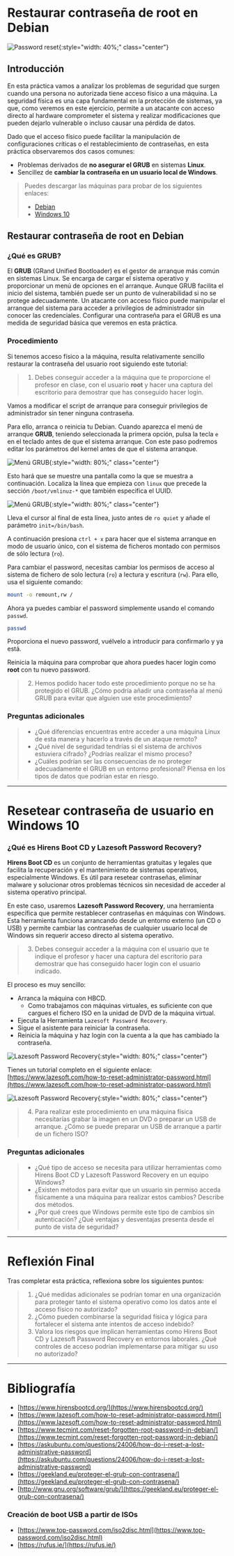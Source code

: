 
<!--
Esta práctica se debe acompañar de dos máquinas virtuales:

Una debian 10 con un password en root seguro
Una con Windows 10 con un usuario que sea administrador seguro
 * En mi caso el usuario es fperez

En cada página se pondrá un fondo de pantalla distinto en los usuarios objetivo para asegurar que el reseteo de password ha sido realizado satisfactoriamente. 

PWD máquinas: gatoperro1
-->

# Restaurar contraseña de root en Debian

![Password reset](../img/resetPass/rst_passwd.png){:style="width: 40%;" class="center"}

## Introducción

En esta práctica vamos a analizar los problemas de seguridad que surgen cuando una persona no autorizada tiene acceso físico a una máquina. La seguridad física es una capa fundamental en la protección de sistemas, ya que, como veremos en este ejercicio, permite a un atacante con acceso directo al hardware comprometer el sistema y realizar modificaciones que pueden dejarlo vulnerable o incluso causar una pérdida de datos.

Dado que el acceso físico puede facilitar la manipulación de configuraciones críticas o el restablecimiento de contraseñas, en esta práctica observaremos dos casos comunes:
  
* Problemas derivados de **no asegurar el GRUB** en sistemas **Linux**.
* Sencillez de **cambiar la contraseña en un usuario local de Windows**.

> Puedes descargar las máquinas para probar de los siguientes enlaces:
> 
> - [Debian](https://drive.google.com/file/d/1Ug51cI5QU_JRXc5AYDtzopPzgialnQ-m/view?usp=drive_link)
> - [Windows 10](https://drive.google.com/file/d/154_79tj0vYpHCziFwr08BgwjeX9F2V1R/view?usp=sharing)

## Restaurar contraseña de root en Debian

### ¿Qué es GRUB?

El **GRUB** (GRand Unified Bootloader) es el gestor de arranque más común en sistemas Linux. Se encarga de cargar el sistema operativo y proporcionar un menú de opciones en el arranque. Aunque GRUB facilita el inicio del sistema, también puede ser un punto de vulnerabilidad si no se protege adecuadamente. Un atacante con acceso físico puede manipular el arranque del sistema para acceder a privilegios de administrador sin conocer las credenciales. Configurar una contraseña para el GRUB es una medida de seguridad básica que veremos en esta práctica.

### Procedimiento

Si tenemos acceso físico a la máquina, resulta relativamente sencillo restaurar la contraseña del usuario root siguiendo este tutorial:

> 1) Debes conseguir acceder a la máquina que te proporcione el profesor en clase, con el usuario **root** y hacer una captura del escritorio para demostrar que has conseguido hacer login.

Vamos a modificar el script de arranque para conseguir privilegios de administrador sin tener ninguna contraseña.

Para ello, arranca o reinicia tu Debian. Cuando aparezca el menú de arranque **GRUB**, teniendo seleccionada la primera opción, pulsa la tecla `e` en el teclado antes de que el sistema arranque. Con este paso podremos editar los parámetros del kernel antes de que el sistema arranque.

![Menú GRUB](../img/resetPass/deb10_grub.jpg){:style="width: 80%;" class="center"}

Esto hará que se muestre una pantalla como la que se muestra a continuación. Localiza la línea que empieza con `linux` que precede la sección `/boot/vmlinuz-*` que también especifica el UUID.

![Menú GRUB](../img/resetPass/deb10_grup_kernel_params.jpg){:style="width: 80%;" class="center"}

Lleva el cursor al final de esta línea, justo antes de `ro quiet` y añade el parámetro `init=/bin/bash`.

A continuación presiona `ctrl + x` para hacer que el sistema arranque en modo de usuario único, con el sistema de ficheros montado con permisos de sólo lectura (`ro`).

Para cambiar el password, necesitas cambiar los permisos de acceso al sistema de fichero de solo lectura (`ro`) a lectura y escritura (`rw`). Para ello, usa el siguiente comando:

```sh
mount -o remount,rw /
```

Ahora ya puedes cambiar el password simplemente usando el comando `passwd`.

```sh
passwd
```

Proporciona el nuevo password, vuélvelo a introducir para confirmarlo y ya está.

Reinicia la máquina para comprobar que ahora puedes hacer login como **root** con tu nuevo password.

> 2) Hemos podido hacer todo este procedimiento porque no se ha protegido el GRUB. ¿Cómo podría añadir una contraseña al menú GRUB para evitar que alguien use este procedimiento?

### Preguntas adicionales

> - ¿Qué diferencias encuentras entre acceder a una máquina Linux de esta manera y hacerlo a través de un ataque remoto?
> - ¿Qué nivel de seguridad tendrías si el sistema de archivos estuviera cifrado? ¿Podrías realizar el mismo proceso?
> - ¿Cuáles podrían ser las consecuencias de no proteger adecuadamente el GRUB en un entorno profesional? Piensa en los tipos de datos que podrían estar en riesgo.

---

# Resetear contraseña de usuario en Windows 10

### ¿Qué es Hirens Boot CD y Lazesoft Password Recovery?

**Hirens Boot CD** es un conjunto de herramientas gratuitas y legales que facilita la recuperación y el mantenimiento de sistemas operativos, especialmente Windows. Es útil para resetear contraseñas, eliminar malware y solucionar otros problemas técnicos sin necesidad de acceder al sistema operativo principal.

En este caso, usaremos **Lazesoft Password Recovery**, una herramienta específica que permite restablecer contraseñas en máquinas con Windows. Esta herramienta funciona arrancando desde un entorno externo (un CD o USB) y permite cambiar las contraseñas de cualquier usuario local de Windows sin requerir acceso directo al sistema operativo.

> 3) Debes conseguir acceder a la máquina con el usuario que te indique el profesor y hacer una captura del escritorio para demostrar que has conseguido hacer login con el usuario indicado.

El proceso es muy sencillo:

* Arranca la máquina con HBCD.
  * Como trabajamos con máquinas virtuales, es suficiente con que cargues el fichero ISO en la unidad de DVD de la máquina virtual. 
* Ejecuta la Herramienta `Lazesoft Password Recovery`.
* Sigue el asistente para reiniciar la contraseña.
* Reinicia la máquina y haz login con la cuenta a la que has cambiado la contraseña.

![Lazesoft Password Recovery](../img/resetPass/HBCD_lacesoft.png){:style="width: 80%;" class="center"}

Tienes un tutorial completo en el siguiente enlace: [https://www.lazesoft.com/how-to-reset-administrator-password.html](https://www.lazesoft.com/how-to-reset-administrator-password.html)

![Lazesoft Password Recovery](../img/resetPass/HBCD_user_reset.png){:style="width: 80%;" class="center"}

> 4) Para realizar este procedimiento en una máquina física necesitarías grabar la imagen en un DVD o preparar un USB de arranque. ¿Cómo se puede preparar un USB de arranque a partir de un fichero ISO?

### Preguntas adicionales

> - ¿Qué tipo de acceso se necesita para utilizar herramientas como Hirens Boot CD y Lazesoft Password Recovery en un equipo Windows?
> - ¿Existen métodos para evitar que un usuario sin permiso acceda físicamente a una máquina para realizar estos cambios? Describe dos métodos.
> - ¿Por qué crees que Windows permite este tipo de cambios sin autenticación? ¿Qué ventajas y desventajas presenta desde el punto de vista de seguridad?

---

# Reflexión Final

Tras completar esta práctica, reflexiona sobre los siguientes puntos:

> 1. ¿Qué medidas adicionales se podrían tomar en una organización para proteger tanto el sistema operativo como los datos ante el acceso físico no autorizado?
> 2. ¿Cómo pueden combinarse la seguridad física y lógica para fortalecer el sistema ante intentos de acceso indebido?
> 3. Valora los riesgos que implican herramientas como Hirens Boot CD y Lazesoft Password Recovery en entornos laborales. ¿Qué controles de acceso podrían implementarse para mitigar su uso no autorizado?

---

# Bibliografía

- [https://www.hirensbootcd.org/](https://www.hirensbootcd.org/)
- [https://www.lazesoft.com/how-to-reset-administrator-password.html](https://www.lazesoft.com/how-to-reset-administrator-password.html)
- [https://www.tecmint.com/reset-forgotten-root-password-in-debian/](https://www.tecmint.com/reset-forgotten-root-password-in-debian/)
- [https://askubuntu.com/questions/24006/how-do-i-reset-a-lost-administrative-password](https://askubuntu.com/questions/24006/how-do-i-reset-a-lost-administrative-password)
- [https://geekland.eu/proteger-el-grub-con-contrasena/](https://geekland.eu/proteger-el-grub-con-contrasena/)
- [http://www.gnu.org/software/grub/](https://geekland.eu/proteger-el-grub-con-contrasena/)

### Creación de boot USB a partir de ISOs

- [https://www.top-password.com/iso2disc.html](https://www.top-password.com/iso2disc.html)
- [https://rufus.ie/](https://rufus.ie/)

